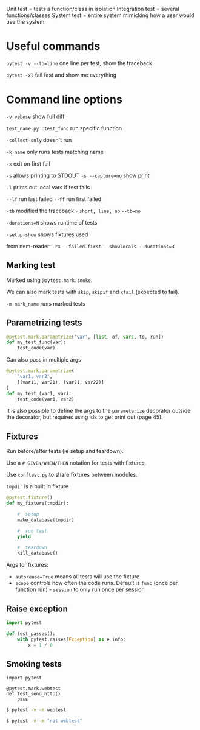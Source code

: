 Unit test = tests a function/class in isolation
Integration test = several functions/classes
System test = entire system mimicking how a user would use the system

# Useful commands

`pytest -v --tb=line` one line per test, show the traceback

`pytest -xl` fail fast and show me everything

# Command line options

`-v vebose`  show full diff

`test_name.py::test_func` run specific function

`-collect-only` doesn't run

`-k name` only runs tests matching name

`-x` exit on first fail

`-s` allows printing to STDOUT
`-s --capture=no` show print

`-l` prints out local vars if test fails

`--lf` run last failed
`--ff` run first failed

`-tb` modified the traceback - `short, line, no`
`--tb=no`

`-durations=N` shows runtime of tests

`-setup-show` shows fixtures used

from nem-reader:
`-ra --failed-first --showlocals --durations=3`

## Marking test

Marked using `@pytest.mark.smoke`.

We can also mark tests with `skip`, `skipif` and `xfail` (expected to fail).

`-m mark_name` runs marked tests 

## Parametrizing tests

```python
@pytest.mark.parametrize('var', [list, of, vars, to, run])
def my_test_func(var):
    test_code(var)
```

Can also pass in multiple args
```python
@pytest.mark.parametrize(
    'var1, var2',
    [(var11, var21), (var21, var22)]
)
def my_test_(var1, var):
    test_code(var1, var2)
```

It is also possible to define the args to the `parameterize` decorator outside the decorator, but requires using ids to get print out (page 45).

## Fixtures

Run before/after tests (ie setup and teardown).

Use a `# GIVEN/WHEN/THEN` notation for tests with fixtures.

Use `conftest.py` to share fixtures between modules.

`tmpdir` is a built in fixture

```python
@pytest.fixture()
def my_fixture(tmpdir):

    #  setup
    make_database(tmpdir)

    #  run test
    yield

    #  teardown
    kill_database()
```

Args for fixtures:
- `autoreuse=True` means all tests will use the fixture
- `scope` controls how often the code runs.  Default is `func` (once per function run) - `session` to only run once per session


## Raise exception

```python
import pytest

def test_passes():
    with pytest.raises(Exception) as e_info:
        x = 1 / 0
```


## Smoking tests
```
import pytest

@pytest.mark.webtest
def test_send_http():
    pass 
```

```bash
$ pytest -v -m webtest

$ pytest -v -m "not webtest"
```
